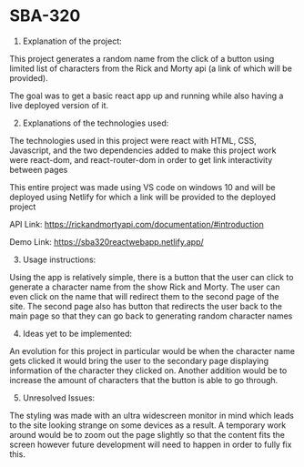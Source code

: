 # SBA-320
1. Explanation of the project:

This project generates a random name from the click of a button using limited list of characters from the Rick and Morty api (a link of which will be provided).

The goal was to get a basic react app up and running while also having a live deployed version of it.

2. Explanations of the technologies used:

The technologies used in this project were react with HTML, CSS, Javascript, and the two dependencies added to make this project work were react-dom, and react-router-dom in order to get link interactivity between pages

This entire project was made using VS code on windows 10 and will be deployed using Netlify for which a link will be provided to the deployed project

API Link: https://rickandmortyapi.com/documentation/#introduction

Demo Link: https://sba320reactwebapp.netlify.app/

3. Usage instructions:

Using the app is relatively simple, there is a button that the user can click to generate a character name from the show Rick and Morty. The user can even click on the name that will redirect them to the second page of the site. The second page also has button that redirects the user back to the main page so that they can go back to generating random character names

4. Ideas yet to be implemented:

An evolution for this project in particular would be when the character name gets clicked it would bring the user to the secondary page displaying information of the character they clicked on. Another addition would be to increase the amount of characters that the button is able to go through.

5. Unresolved Issues:

The styling was made with an ultra widescreen monitor in mind which leads to the site looking strange on some devices as a result. A temporary work around would be to zoom out the page slightly so that the content fits the screen however future development will need to happen in order to fully fix this.